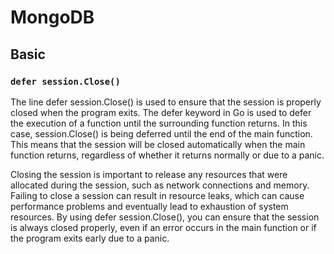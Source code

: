 # MongoDB

## Basic

### `defer session.Close()`
The line defer session.Close() is used to ensure that the session is properly closed when the program exits. The defer keyword in Go is used to defer the execution of a function until the surrounding function returns. In this case, session.Close() is being deferred until the end of the main function. This means that the session will be closed automatically when the main function returns, regardless of whether it returns normally or due to a panic.

Closing the session is important to release any resources that were allocated during the session, such as network connections and memory. Failing to close a session can result in resource leaks, which can cause performance problems and eventually lead to exhaustion of system resources. By using defer session.Close(), you can ensure that the session is always closed properly, even if an error occurs in the main function or if the program exits early due to a panic.
